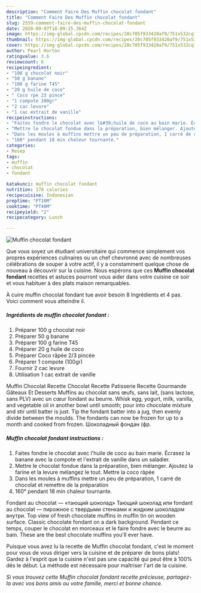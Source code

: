 ```yaml
---
description: "Comment Faire Des Muffin chocolat fondant"
title: "Comment Faire Des Muffin chocolat fondant"
slug: 2559-comment-faire-des-muffin-chocolat-fondant
date: 2020-09-07T18:09:25.364Z
image: https://img-global.cpcdn.com/recipes/20c705f933428af9/751x532cq70/muffin-chocolat-fondant-photo-principale-de-la-recette.jpg
thumbnail: https://img-global.cpcdn.com/recipes/20c705f933428af9/751x532cq70/muffin-chocolat-fondant-photo-principale-de-la-recette.jpg
cover: https://img-global.cpcdn.com/recipes/20c705f933428af9/751x532cq70/muffin-chocolat-fondant-photo-principale-de-la-recette.jpg
author: Pearl Horton
ratingvalue: 3.6
reviewcount: 6
recipeingredient:
- "100 g chocolat noir"
- "50 g banane"
- "100 g farine T45"
- "20 g huile de coco"
- " Coco rpe 23 pince"
- "1 compote 100gr"
- "2 cac levure"
- "1 cac extrait de vanille"
recipeinstructions:
- "Faites fondre le chocolat avec l&#39;huile de coco au bain marie. Écrasez la banane avec la compote et l&#39;extrait de vanille dans un saladier."
- "Mettre le chocolat fondue dans la préparation, bien mélanger. Ajoutez la farine et la levure mélangez le tout. Mettre la coco râpée"
- "Dans les moules à muffins mettre un peu de préparation, 1 carré de chocolat et remettre de la préparation"
- "160° pendant 18 min chaleur tournante."
categories:
- Resep
tags:
- muffin
- chocolat
- fondant

katakunci: muffin chocolat fondant 
nutrition: 178 calories
recipecuisine: Indonesian
preptime: "PT10M"
cooktime: "PT40M"
recipeyield: "2"
recipecategory: Lunch

---
```



![Muffin chocolat fondant](https://img-global.cpcdn.com/recipes/20c705f933428af9/751x532cq70/muffin-chocolat-fondant-photo-principale-de-la-recette.jpg)

Que vous soyez un étudiant universitaire qui commence simplement vos propres expériences culinaires ou un chef chevronné avec de nombreuses célébrations de souper à votre actif, il y a constamment quelque chose de nouveau à découvrir sur la cuisine. Nous espérons que ces <strong> Muffin chocolat fondant </strong> recettes et astuces pourront vous aider dans votre cuisine ce soir et vous habituer à des plats maison remarquables.

<!--inarticleads1-->

À cuire muffin chocolat fondant tue avoir besoin 8 Ingrédients et 4 pas. Voici comment vous atteindre il.

##### Ingrédients de muffin chocolat fondant :

1. Préparer 100 g chocolat noir
1. Préparer 50 g banane
1. Préparer 100 g farine T45
1. Préparer 20 g huile de coco
1. Préparer  Coco râpée 2/3 pincée
1. Préparer 1 compote (100gr)
1. Fournir 2 cac levure
1. Utilisation 1 cac extrait de vanille


Muffin Chocolat Recette Chocolat Recette Patisserie Recette Gourmande Gâteaux Et Desserts Muffins au chocolat sans œufs, sans lait, (sans lactose, sans PLV) avec un cœur fondant au beurre. Whisk egg, yogurt, milk, vanilla, and vegetable oil in another bowl until smooth; pour into chocolate mixture and stir until batter is just. Tip the fondant batter into a jug, then evenly divide between the moulds. The fondants can now be frozen for up to a month and cooked from frozen. Шоколадный фондан (фр. 

<!--inarticleads2-->

##### Muffin chocolat fondant instructions :

1. Faites fondre le chocolat avec l&#39;huile de coco au bain marie. Écrasez la banane avec la compote et l&#39;extrait de vanille dans un saladier.
1. Mettre le chocolat fondue dans la préparation, bien mélanger. Ajoutez la farine et la levure mélangez le tout. Mettre la coco râpée
1. Dans les moules à muffins mettre un peu de préparation, 1 carré de chocolat et remettre de la préparation
1. 160° pendant 18 min chaleur tournante.


Fondant au chocolat — «тающий шоколад» Тающий шоколад или fondant au chocolat — пирожное с твердыми стенками и жидким шоколадом внутри. Top view of fresh chocolate muffins in muffin tin on wooden surface. Classic chocolate fondant on a dark background. Pendant ce temps, couper le chocolat en morceaux et le faire fondre avec le beurre au bain. These are the best chocolate muffins you&#39;ll ever have. 

<!--inarticleads1-->

<p>
Puisque vous avez lu la recette de Muffin chocolat fondant, c'est le moment pour vous de vous diriger vers la cuisine et de préparer de bons plats! Gardez à l'esprit que la cuisine n'est pas une capacité qui peut être à 100% dès le début. La méthode est nécessaire pour maîtriser l'art de la cuisine.
</p>

<p>
<i>Si vous trouvez cette Muffin chocolat fondant recette précieuse, partagez-la avec vos bons amis ou votre famille, merci et bonne chance.</i>
</p>
